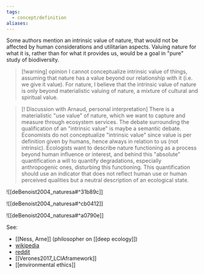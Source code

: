 ```yaml
---
tags:
  - concept/definition
aliases:
---
```

Some authors mention an intrinsic value of nature, that would not be affected by human considerations and utilitarian aspects. Valuing nature for what it is, rather than for what it provides us, would be a goal in "pure" study of biodiversity.

>[!warning] opinion
> I cannot conceptualize intrinsic value of things, assuming that nature has a value beyond our relationship with it (i.e. we give it value). For nature, I believe that the intrinsic value of nature is only beyond materialistic valuing of nature, a mixture of cultural and spiritual value.


>[! Discussion with Arnaud, personal interpretation]
There is a materialistic "use value" of nature, which we want to capture and measure through ecosystem services. The debate surrounding the qualification of an "intrinsic value" is maybe a semantic debate. Economists do not conceptualize "intrinsic value" since value is per definition given by humans, hence always in relation to us (not intrinsic). Ecologists want to describe nature functioning as a process beyond human influence or interest, and behind this "absolute" quantification a will to quantify degradations, especially anthropogenic ones, disturbing this functioning. This quantification should use an indicator that does not reflect human use or human perceived qualities but a neutral description of an ecological state.

![[deBenoist2004_naturesa#^31b89c]]

![[deBenoist2004_naturesa#^cb0412]]

![[deBenoist2004_naturesa#^a0790e]]

See:
- [[Ness, Arne]] (philosopher on [[deep ecology]])
- [wikipedia](https://en.wikipedia.org/wiki/Intrinsic_value_(ethics)#Total_intrinsic_value)
- [reddit](https://www.reddit.com/r/askphilosophy/comments/1416hlc/how_could_there_ever_been_such_a_thing_as_an/)
- [[Verones2017_LCIAframework]]
- [[environmental ethics]]